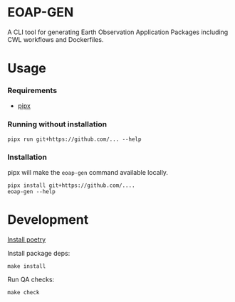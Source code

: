 # EOAP-GEN

A CLI tool for generating Earth Observation Application Packages including CWL workflows and Dockerfiles.

# Usage

### Requirements

- [pipx](https://pipx.pypa.io/latest/installation/)

### Running without installation

```
pipx run git+https://github.com/... --help
```

### Installation

pipx will make the `eoap-gen` command available locally.

```
pipx install git+https://github.com/....
eoap-gen --help
```

# Development

[Install poetry](https://python-poetry.org/docs/#installation)

Install package deps:

```
make install
```

Run QA checks:

```
make check
```
